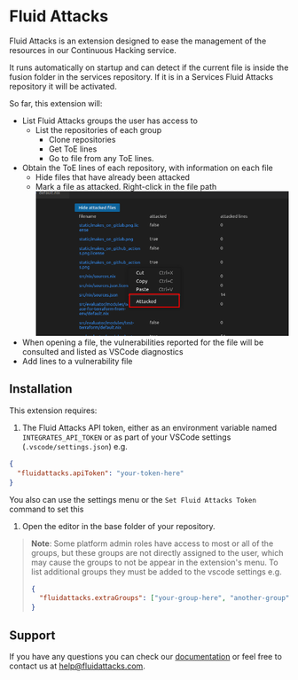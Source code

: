 # Fluid Attacks

Fluid Attacks is an extension designed to ease the management of the resources
in our Continuous Hacking service.

It runs automatically on startup and can detect if the current file is
inside the fusion folder in the services repository. If it is in a Services
Fluid Attacks repository it will be activated.

So far, this extension will:

- List Fluid Attacks groups the user has access to
  - List the repositories of each group
    - Clone repositories
    - Get ToE lines
    - Go to file from any ToE lines.
- Obtain the ToE lines of each repository, with information on each file
  - Hide files that have already been attacked
  - Mark a file as attacked. Right-click in the file path
    ![image info](docs/images/mark_file_as_attacked.png)
- When opening a file, the vulnerabilities reported for the file will be
  consulted and listed as VSCode diagnostics
- Add lines to a vulnerability file

## Installation

This extension requires:

1. The Fluid Attacks API token, either as an environment variable named
   `INTEGRATES_API_TOKEN` or as part of your VSCode settings
   (`.vscode/settings.json`) e.g.

```json
{
  "fluidattacks.apiToken": "your-token-here"
}
```

You also can use the settings menu or the `Set Fluid Attacks Token` command to
set this

1. Open the editor in the base folder of your repository.

> **Note**: Some platform admin roles have access to most or all of the groups,
> but these groups are not directly assigned to the user, which may cause
> the groups to not be appear in the extension's menu. To list additional
> groups they must be added to the vscode settings e.g.
>
> ```json
> {
>   "fluidattacks.extraGroups": ["your-group-here", "another-group"]
> }
> ```

## Support

If you have any questions you can check our
[documentation](https://docs.fluidattacks.com/machine/vscode-extension/) or
feel free to contact us at help@fluidattacks.com.
